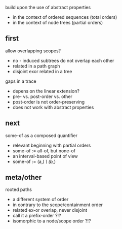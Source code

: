 
build upon the use of abstract properties
- in the context of ordered sequences (total orders)
- in the context of node trees (partial orders)

<!-- ======================================================================= -->
## first

allow overlapping scopes?
- no - induced subtrees do not overlap each other
- related in a path graph
- disjoint exor related in a tree

gaps in a trace
- depens on the linear extension?
- pre- vs. post-order vs. other
- post-order is not order-preserving
- does not work with abstract properties

<!-- ======================================================================= -->
## next

some-of as a composed quantifier
- relevant beginning with partial orders
- some-of := all-of, but none-of
- an interval-based point of view
- some-of := (a,*) \ (b,*)

<!-- ======================================================================= -->
## meta/other

rooted paths
- a different system of order
- in contrary to the scope/containment order
- related ex-or overlap, never disjoint
- call it a prefix-order ?!?
- isomorphic to a node/scope order ?!?
